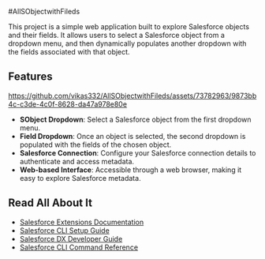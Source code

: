 #AllSObjectwithFileds

This project is a simple web application built to explore Salesforce objects and their fields. It allows users to select a Salesforce object from a dropdown menu, and then dynamically populates another dropdown with the fields associated with that object.





## Features

https://github.com/vikas332/AllSObjectwithFileds/assets/73782963/9873bb4c-c3de-4c0f-8628-da47a978e80e



- **SObject Dropdown**: Select a Salesforce object from the first dropdown menu.
- **Field Dropdown**: Once an object is selected, the second dropdown is populated with the fields of the chosen object.
- **Salesforce Connection**: Configure your Salesforce connection details to authenticate and access metadata.
- **Web-based Interface**: Accessible through a web browser, making it easy to explore Salesforce metadata.




## Read All About It

- [Salesforce Extensions Documentation](https://developer.salesforce.com/tools/vscode/)
- [Salesforce CLI Setup Guide](https://developer.salesforce.com/docs/atlas.en-us.sfdx_setup.meta/sfdx_setup/sfdx_setup_intro.htm)
- [Salesforce DX Developer Guide](https://developer.salesforce.com/docs/atlas.en-us.sfdx_dev.meta/sfdx_dev/sfdx_dev_intro.htm)
- [Salesforce CLI Command Reference](https://developer.salesforce.com/docs/atlas.en-us.sfdx_cli_reference.meta/sfdx_cli_reference/cli_reference.htm)
